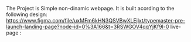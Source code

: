 The Project is Simple non-dinamic webpage. It is built acording to the following design: https://www.figma.com/file/uxMFm6kHN3QSVBwXLEjlxt/typemaster-pre-launch-landing-page?node-id=0%3A166&t=3RSWGOV4qqYjKf9l-0
live-page : 
